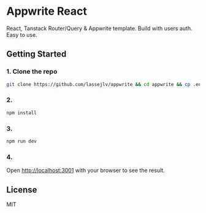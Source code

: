 # Appwrite React

React, Tanstack Router/Query & Appwrite template. Build with users auth. Easy to use.

## Getting Started

### 1. Clone the repo

```bash
git clone https://github.com/lassejlv/appwrite && cd appwrite && cp .env.sample .env
```

### 2.

```bash
npm install
```

### 3.

```bash
npm run dev
```

### 4.

Open [http://localhost:3001](http://localhost:3001) with your browser to see the result.

## License

MIT
